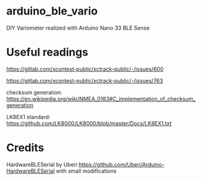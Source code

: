 # arduino_ble_vario
DIY Variometer realized with Arduino Nano 33 BLE Sense

# Useful readings
<https://gitlab.com/xcontest-public/xctrack-public/-/issues/600>

<https://gitlab.com/xcontest-public/xctrack-public/-/issues/763>


checksum generation: <https://en.wikipedia.org/wiki/NMEA_0183#C_implementation_of_checksum_generation>

LK8EX1 standard: <https://github.com/LK8000/LK8000/blob/master/Docs/LK8EX1.txt>

# Credits
HardwareBLESerial by Uberi https://github.com/Uberi/Arduino-HardwareBLESerial with small modifications
